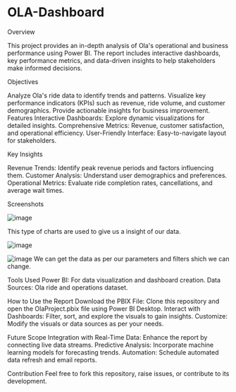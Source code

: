 # OLA-Dashboard 

Overview

This project provides an in-depth analysis of Ola's operational and business performance using Power BI. The report includes interactive dashboards, key performance metrics, and data-driven insights to help stakeholders make informed decisions.

Objectives

Analyze Ola's ride data to identify trends and patterns.
Visualize key performance indicators (KPIs) such as revenue, ride volume, and customer demographics.
Provide actionable insights for business improvement.
Features
Interactive Dashboards: Explore dynamic visualizations for detailed insights.
Comprehensive Metrics: Revenue, customer satisfaction, and operational efficiency.
User-Friendly Interface: Easy-to-navigate layout for stakeholders.

Key Insights

Revenue Trends: Identify peak revenue periods and factors influencing them.
Customer Analysis: Understand user demographics and preferences.
Operational Metrics: Evaluate ride completion rates, cancellations, and average wait times.

Screenshots


![image](https://github.com/user-attachments/assets/947589c3-b156-43fe-9d5e-d14185002bc3)

This type of charts are used to give us a insight of our data.

![image](https://github.com/user-attachments/assets/a2364fc5-ebaf-47e4-8a9f-3724e4370a18)

![image](https://github.com/user-attachments/assets/24431edd-8cc1-4dfe-afa0-d3fadc200af5)
We can get the data as per our parameters and filters shich we can change.




Tools Used
Power BI: For data visualization and dashboard creation.
Data Sources: Ola ride and operations dataset.

How to Use the Report
Download the PBIX File: Clone this repository and open the OlaProject.pbix file using Power BI Desktop.
Interact with Dashboards: Filter, sort, and explore the visuals to gain insights.
Customize: Modify the visuals or data sources as per your needs.


Future Scope
Integration with Real-Time Data: Enhance the report by connecting live data streams.
Predictive Analysis: Incorporate machine learning models for forecasting trends.
Automation: Schedule automated data refresh and email reports.


Contribution
Feel free to fork this repository, raise issues, or contribute to its development.
